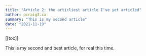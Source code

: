 ```yaml
---
title: "Article 2: the articliest article I've yet articled"
author: pcraig3.ca
summary: "This is my second article"
date: "2021-11-19"
---
```


[[toc]]

This is my second and best article, for real this time.

